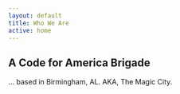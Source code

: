 ```yaml
---
layout: default
title: Who We Are
active: home
---
```


A Code for America Brigade
--------------------------

… based in Birmingham, AL. AKA, The Magic City.
